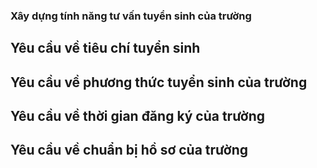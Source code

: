 ### Xây dựng tính năng tư vấn tuyển sinh của trường

## Yêu cầu về tiêu chí tuyển sinh

## Yêu cầu về phương thức tuyển sinh của trường

## Yêu cầu về thời gian đăng ký của trường

## Yêu cầu về chuẩn bị hồ sơ của trường